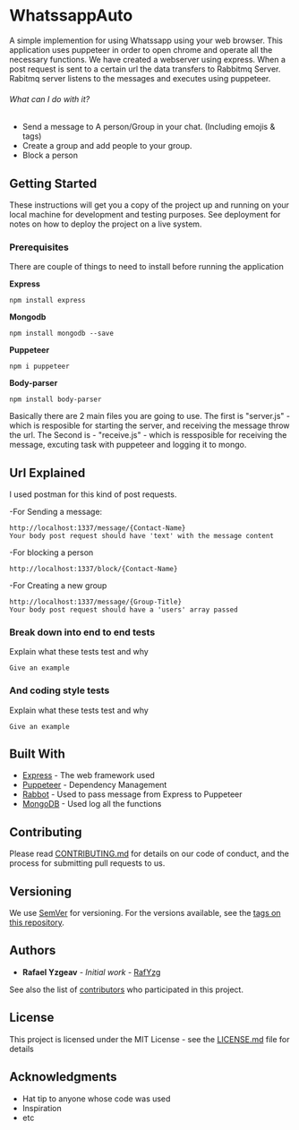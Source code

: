 # WhatssappAuto

A simple implemention for using Whatssapp using your web browser.
This application uses puppeteer in order to open chrome and operate all the necessary functions.
We have created a webserver using express. When a post request is sent to a certain url the data transfers to Rabbitmq Server.
Rabitmq server listens to the messages and executes using puppeteer. 


###### What can I do with it?
- Send a message to A person/Group in your chat. (Including emojis & tags)
- Create a group and add people to your group.
- Block a person


## Getting Started

These instructions will get you a copy of the project up and running on your local machine for development and testing purposes. See deployment for notes on how to deploy the project on a live system.

### Prerequisites

There are couple of things to need to install before running the application

**Express**

```
npm install express
```

**Mongodb**

```
npm install mongodb --save
```

**Puppeteer**

```
npm i puppeteer
```

**Body-parser**
```
npm install body-parser
```

Basically there are 2 main files you are going to use. 
The first is "server.js" - which is resposible for starting the server, and receiving the message throw the url.
The Second is - "receive.js" - which is ressposible for receiving the message, excuting task with puppeteer and logging it to mongo.

## Url Explained

I used postman for this kind of post requests.

-For Sending a message: 
```
http://localhost:1337/message/{Contact-Name}
Your body post request should have 'text' with the message content
```

-For blocking a person
```
http://localhost:1337/block/{Contact-Name}
```

-For Creating a new group
```
http://localhost:1337/message/{Group-Title}
Your body post request should have a 'users' array passed
```


### Break down into end to end tests

Explain what these tests test and why

```
Give an example
```

### And coding style tests

Explain what these tests test and why

```
Give an example
```

## Built With

* [Express](https://expressjs.com/) - The web framework used
* [Puppeteer](https://github.com/GoogleChrome/puppeteer) - Dependency Management
* [Rabbot](https://github.com/arobson/rabbot) - Used to pass message from Express to Puppeteer
* [MongoDB](https://github.com/mongodb/node-mongodb-native) - Used log all the functions

## Contributing

Please read [CONTRIBUTING.md](https://gist.github.com/PurpleBooth/b24679402957c63ec426) for details on our code of conduct, and the process for submitting pull requests to us.

## Versioning

We use [SemVer](http://semver.org/) for versioning. For the versions available, see the [tags on this repository](https://github.com/your/project/tags). 

## Authors

* **Rafael Yzgeav** - *Initial work* - [RafYzg](https://github.com/RafYzg)

See also the list of [contributors](https://github.com/your/project/contributors) who participated in this project.

## License

This project is licensed under the MIT License - see the [LICENSE.md](LICENSE.md) file for details

## Acknowledgments

* Hat tip to anyone whose code was used
* Inspiration
* etc
